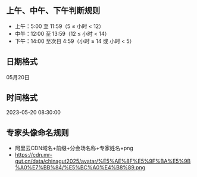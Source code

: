 ## 上午、中午、下午判断规则
- 上午：5:00 至 11:59（5 ≤ 小时 < 12）
- 中午：12:00 至 13:59（12 ≤ 小时 < 14）
- 下午：14:00 至次日 4:59（小时 ≥ 14 或 小时 < 5）

## 日期格式
05月20日

## 时间格式
2023-05-20 08:30:00

## 专家头像命名规则
- 阿里云CDN域名+前缀+分会场名称+专家姓名+png
- https://cdn.mr-gut.cn/data/chinagut2025/avatar/%E5%AE%8F%E5%9F%BA%E5%9B%A0%E7%BB%84/%E5%BC%A0%E4%B8%89.png